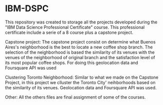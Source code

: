 # IBM-DSPC

This repository was created to storage all the projects developed during the "IBM Data Science Professional Certificate" course. This professional certificate include a serie of a 8 course plus a capstone project.

Capstone project: The capstone project consist on determine what Buenos Aires's neighborhood is the best to locate a new coffee shop branch. The selection of the neighborhood is based the similarity of its venues with the venues of the neighborhood of original branch and the satisfaction level of its most popular coffee shops. For doing this geolocation data and Foursquare API was used

Clustering Toronto Neighborhood: Similar to what we made on the Capstone Project, in this project we clluster the Toronto City' neihborhoods based on the similarity of its venues. Geolocation data and Foursquare API was used.

Other: All the others files are final assignment of some of the courses.
